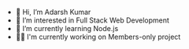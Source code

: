 - 👋 Hi, I’m Adarsh Kumar
- 👀 I’m interested in Full Stack Web Development
- 🌱 I’m currently learning Node.js
- 🧑‍💻 I'm currently working on Members-only project

<!---
Adarshkumar03/Adarshkumar03 is a ✨ special ✨ repository because its `README.md` (this file) appears on your GitHub profile.
You can click the Preview link to take a look at your changes.
--->
